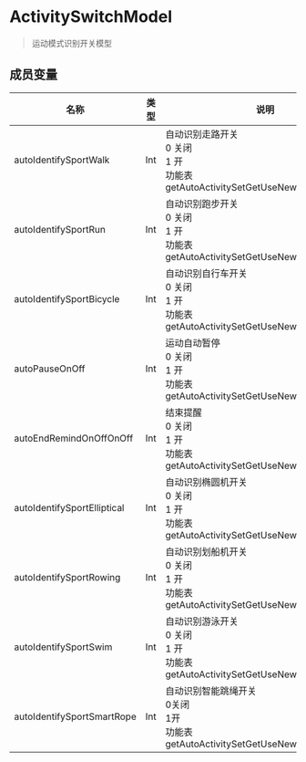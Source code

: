 <show-structure depth="2"/>

# ActivitySwitchModel

> 运动模式识别开关模型

## 成员变量

| 名称                          | 类型  | 说明                                                                       |
|-----------------------------|-----|--------------------------------------------------------------------------|
| autoIdentifySportWalk       | Int | 自动识别走路开关<br>0 关闭<br>1 开<br>功能表getAutoActivitySetGetUseNewStructExchange  |
| autoIdentifySportRun        | Int | 自动识别跑步开关<br>0 关闭<br>1 开<br>功能表getAutoActivitySetGetUseNewStructExchange  |
| autoIdentifySportBicycle    | Int | 自动识别自行车开关<br>0 关闭<br>1 开<br>功能表getAutoActivitySetGetUseNewStructExchange |
| autoPauseOnOff              | Int | 运动自动暂停<br>0 关闭<br>1 开<br>功能表getAutoActivitySetGetUseNewStructExchange    |
| autoEndRemindOnOffOnOff     | Int | 结束提醒<br>0 关闭<br>1 开<br>功能表getAutoActivitySetGetUseNewStructExchange      |
| autoIdentifySportElliptical | Int | 自动识别椭圆机开关<br>0 关闭<br>1 开<br>功能表getAutoActivitySetGetUseNewStructExchange |
| autoIdentifySportRowing     | Int | 自动识别划船机开关<br>0 关闭<br>1 开<br>功能表getAutoActivitySetGetUseNewStructExchange |
| autoIdentifySportSwim       | Int | 自动识别游泳开关<br>0 关闭<br>1 开<br>功能表getAutoActivitySetGetUseNewStructExchange  |
| autoIdentifySportSmartRope  | Int | 自动识别智能跳绳开关<br>0关闭<br>1开<br>功能表getAutoActivitySetGetUseNewStructExchange  |